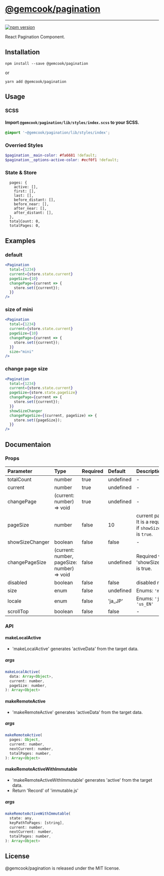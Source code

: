 # [@gemcook/pagination](https://pagination.storybook.gemcook.com)

---

[![npm version](https://badge.fury.io/js/%40gemcook%2Fpagination.svg)](https://badge.fury.io/js/%40gemcook%2Fpagination)

React Pagination Component.

## Installation

```shell
npm install --save @gemcook/pagination
```

or

```shell
yarn add @gemcook/pagination
```

## Usage

### SCSS

#### Import `@gemcook/pagination/lib/styles/index.scss` to your SCSS.

```scss
@import '~@gemcook/pagination/lib/styles/index';
```

### Overried Styles

```scss
$pagination__main-color: #fa6681 !default;
$pagination__options-active-color: #ecf0f1 !default;
```

### State & Store

```
  pages: {
    active: [],
    first: [],
    last: [],
    before_distant: [],
    before_near: [],
    after_near: [],
    after_distant: [],
  },
  totalCount: 0,
  totalPages: 0,
```

## Examples

### default

```jsx
<Pagination
  total={1234}
  current={store.state.current}
  pageSize={10}
  changePage={current => {
    store.set({current});
  }}
/>
```

### size of mini

```jsx
<Pagination
  total={1234}
  current={store.state.current}
  pageSize={10}
  changePage={current => {
    store.set({current});
  }}
  size="mini"
/>
```

### change page size

```jsx
<Pagination
  total={1234}
  current={store.state.current}
  pageSize={store.state.pageSize}
  changePage={current => {
    store.set({current});
  }}
  showSizeChanger
  changePageSize={(current, pageSize) => {
    store.set({pageSize});
  }}
/>
```

## Documentaion

### Props

| **Parameter**   | **Type**                                    | **Required** | **Default** | **Description**                                                          |
| :-------------- | :------------------------------------------ | :----------- | :---------- | :----------------------------------------------------------------------- |
| totalCount      | number                                      | true         | undefined   | \-                                                                       |
| current         | number                                      | true         | undefined   | \-                                                                       |
| changePage      | (current: number) => void                   | true         | undefined   | \-                                                                       |
| pageSize        | number                                      | false        | 10          | current page size. It is a required item if `showSizeChanger` is `true`. |
| showSizeChanger | boolean                                     | false        | false       | \-                                                                       |
| changePageSize  | (current: number, pageSize: number) => void | false        | undefined   | Required when 'showSizeChanger' is true.                                 |
| disabled        | boolean                                     | false        | false       | disabled mode.                                                           |
| size            | enum                                        | false        | undefined   | Enums: `'mini'`                                                          |
| locale          | enum                                        | false        | 'ja_JP'     | Enums: `'ja_JP'` `'us_EN'`                                               |
| scrollTop       | boolean                                     | false        | false       | \-                                                                       |

### API

#### makeLocalActive

* 'makeLocalActive' generates 'activeData' from the target data.

##### args

```js
makeLocalActive(
  data: Array<Object>,
  current: number,
  pageSize: number,
): Array<Object>
```

#### makeRemoteActive

* 'makeRemoteActive' generates 'activeData' from the target data.

##### args

```js
makeRemoteActive(
  pages: Object,
  current: number,
  nextCurrent: number,
  totalPages: number,
): Array<Object>
```

#### makeRemoteActiveWithImmutable

* 'makeRemoteActiveWithImmutable' generates 'active' from the target data.
* Return 'Record' of 'immutable.js'

##### args

```js
makeRemoteActiveWithImmutable(
  state: any,
  keyPathToPages: [string],
  current: number,
  nextCurrent: number,
  totalPages: number,
): Array<Object>
```

## License

@gemcook/pagination is released under the MIT license.
